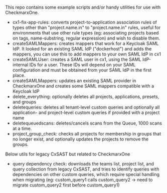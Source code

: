 This repo contains some example scripts and/or handy utilities for use with CheckmarxOne.

- cx1-fix-app-rules: converts project-to-application association rules of types other than "project.name.in" to "project.name.in" rules, useful for environments that use other rule types (eg: associating projects based on tags, name-substring, regular expression) and wish to disable them.
- createSAMLMappers: creates mappers that work for a Keycloak SAML IdP. It looked for an existing SAML IdP ("dockerhost") and adds the mappers, you can use this to add mappers to your own SAML IdP in cx1
- createSAMLUser: creates a SAML user in cx1, using the SAML IdP-internal IDs for a user. These IDs will depend on your SAML configuration and must be obtained from your SAML IdP in the first place.
- createSAMLMappers: updates an existing SAML provider in CheckmarxOne and creates some SAML mappers compatible with a Keycloak IdP 
- delete_everything: optionally deletes all projects, applications, presets, and groups
- deletequeries: deletes all tenant-level custom queries and optionally all application- and project-level custom queries if provided with a project name
- deletequeuedscans: deletes/cancels scans from the Queue, 1000 scans at a time.
- project_group_check: checks all projects for membership in groups that no longer exist, and optionally updates the projects to remove the groups.


Below utils for legacy CxSAST but related to CheckmarxOne
- query dependency check: downloads the teams list, project list, and query collection from legacy CxSAST, and tries to identify queries with dependencies on other custom queries, which require special handling when migrating (eg: custom_query1 calls custom_query2 -> need to migrate custom_query2 first before custom_query1)